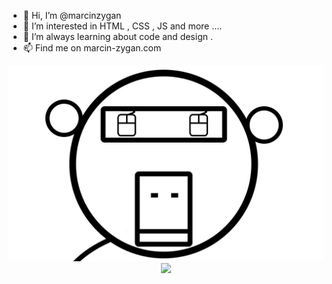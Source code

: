 - 👋 Hi, I’m @marcinzygan 
- 👀 I’m interested in HTML , CSS , JS  and more ....
- 🌱 I’m always learning about code and design .
- 📫 Find me on marcin-zygan.com
<!---
marcinzygan/marcinzygan is a ✨ special ✨ repository because its `README.md` (this file) appears on your GitHub profile.
You can click the Preview link to take a look at your changes.
--->
<p align= "center">
  <img src= "https://github.com/marcinzygan/marcinzygan/blob/main/monkeystreamicon.png" >
  <br>
  <img src=  "https://github-readme-stats.vercel.app/api/top-langs/?username=marcinzygan&&theme=dark&layout=compact" > 
</p>
